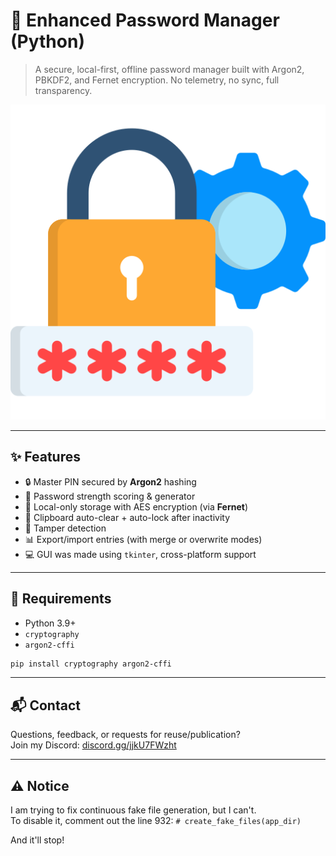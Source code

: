 # 🔐 Enhanced Password Manager (Python)

> A secure, local-first, offline password manager built with Argon2, PBKDF2, and Fernet encryption. No telemetry, no sync, full transparency.

![Preview](https://github.com/AndriiYT/Enhanced-Password-Manager/blob/main/password-manager.png)

---

## ✨ Features

- 🔒 Master PIN secured by **Argon2** hashing
- 🧠 Password strength scoring & generator
- 📁 Local-only storage with AES encryption (via **Fernet**)
- 🧼 Clipboard auto-clear + auto-lock after inactivity
- 🧱 Tamper detection
- 📊 Export/import entries (with merge or overwrite modes)
- 💻 GUI was made using `tkinter`, cross-platform support

---

## 🔧 Requirements

- Python 3.9+
- `cryptography`
- `argon2-cffi`

```bash
pip install cryptography argon2-cffi
```

---

## 📬 Contact

Questions, feedback, or requests for reuse/publication?  
Join my Discord: [discord.gg/jjkU7FWzht](https://discord.gg/jjkU7FWzht)

---

## ⚠️ Notice

I am trying to fix continuous fake file generation, but I can't.  
To disable it, comment out the line 932: `# create_fake_files(app_dir)`

And it'll stop!
